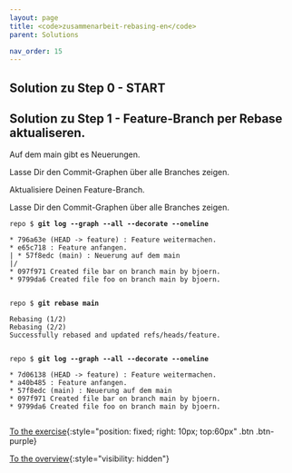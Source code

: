 ```yaml
---
layout: page
title: <code>zusammenarbeit-rebasing-en</code>
parent: Solutions

nav_order: 15
---
```

## Solution zu Step 0 - START

## Solution zu Step 1 - Feature-Branch per Rebase aktualiseren.

Auf dem main gibt es Neuerungen.

Lasse Dir den Commit-Graphen über alle Branches zeigen.

Aktualisiere Deinen Feature-Branch.

Lasse Dir den Commit-Graphen über alle Branches zeigen.


<pre><code>repo $ <b>git log --graph --all --decorate --oneline</b><br><br>* 796a63e (HEAD -&gt; feature) : Feature weitermachen.<br>* e65c718 : Feature anfangen.<br>| * 57f8edc (main) : Neuerung auf dem main<br>|/  <br>* 097f971 Created file bar on branch main by bjoern.<br>* 9799da6 Created file foo on branch main by bjoern.<br><br></code></pre>



<pre><code>repo $ <b>git rebase main</b><br><br>Rebasing (1/2)<br>Rebasing (2/2)<br>Successfully rebased and updated refs/heads/feature.<br><br></code></pre>



<pre><code>repo $ <b>git log --graph --all --decorate --oneline</b><br><br>* 7d06138 (HEAD -&gt; feature) : Feature weitermachen.<br>* a40b485 : Feature anfangen.<br>* 57f8edc (main) : Neuerung auf dem main<br>* 097f971 Created file bar on branch main by bjoern.<br>* 9799da6 Created file foo on branch main by bjoern.<br><br></code></pre>


[To the exercise](aufgabe-zusammenarbeit-rebasing-en.html){:style="position: fixed; right: 10px; top:60px" .btn .btn-purple}

[To the overview](../../ueberblick-en.html){:style="visibility: hidden"}

